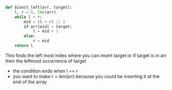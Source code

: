 ``` python
def bisect_left(arr, target):
	l, r = 0, len(arr)
	while l < r:
		mid = (l + r) // 2
		if arr[mid] < target:
			l = mid + 1
		else:
			r = mid
	return l
```
This finds the left most index where you can insert target or if target is in arr then the leftmost occurrence of target

- the condition ends when l == r
- you want to make r = len(arr) because you could be inserting it at the end of the array